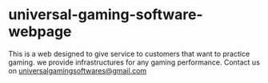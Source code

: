 # universal-gaming-software-webpage
This is a web designed to give service to customers that want to practice gaming.
we provide infrastructures for any gaming performance.
Contact us on universalgamingsoftwares@gmail.com
